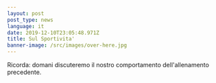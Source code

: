 ```yaml
---
layout: post
post_type: news
language: it
date: 2019-12-10T23:05:48.971Z
title: Sul Sportivita'
banner-image: /src/images/over-here.jpg
---
```

Ricorda: domani discuteremo il nostro comportamento dell'allenamento precedente.
